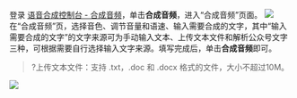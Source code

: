 登录 [语音合成控制台 - 合成音频](https://console.cloud.tencent.com/tts/complexaudio)，单击**合成音频**，进入“合成音频”页面。
![](https://main.qcloudimg.com/raw/f623021670f1957a5dfa524005b2cb1f.png)
在“合成音频”页，选择音色、调节音量和语速、输入需要合成的文字，其中“输入需要合成的文字”的文字来源可为手动输入文本、上传文本文件和解析公众号文字三种，可根据需要自行选择输入文字来源。填写完成后，单击**合成音频**即可。
>?上传文本文件：支持 .txt，.doc 和 .docx 格式的文件，大小不超过10M。  
 
![](https://main.qcloudimg.com/raw/fa3fedf65145da4f923d442ed73ed1b6.png)


